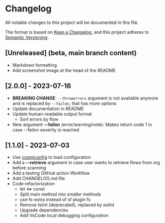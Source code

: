 # Changelog

All notable changes to this project will be documented in this file.

The format is based on [Keep a Changelog](https://keepachangelog.com/en/1.0.0/), and this project adheres to [Semantic Versioning](https://semver.org/spec/v2.0.0.html).

## [Unreleased] (beta, main branch content)

- Markdown formatting
- Add screenshot image at the head of the README

## [2.0.0] - 2023-07-16

- **BREAKING CHANGE**: `--throwerrors` argument is not available anymore and is replaced by `--failon`, that has more options
- Update documentation in README
- Update human-readable output format
  - Sort errors by flow
- New argument **--failon** (error/warning/note): Makes return code 1 in case --failon severity is reached

## [1.1.0] - 2023-07-03

- Use [cosmiconfig](https://github.com/cosmiconfig/cosmiconfig) to load configuration
- Add a **--retrieve** argument in case user wants to retrieve flows from org before scanning
- Add a testing GitHub action Workflow 
- Add CHANGELOG.md file
- Code refactorization
  - let <=> const
  - Split main method into smaller methods
  - use fs-extra instead of sf plugin fs
  - Remove tslint (deprecated), replaced by eslint
  - Upgrade dependencies
  - Add VsCode local debugging configuration
